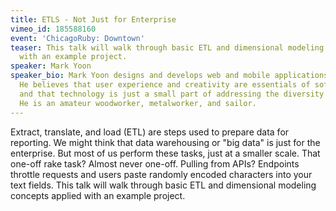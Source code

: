 ```yaml
---
title: ETLS - Not Just for Enterprise
vimeo_id: 185588160
event: 'ChicagoRuby: Downtown'
teaser: This talk will walk through basic ETL and dimensional modeling concepts applied
  with an example project.
speaker: Mark Yoon
speaker_bio: Mark Yoon designs and develops web and mobile applications at Table XI.
  He believes that user experience and creativity are essentials of software development,
  and that technology is just a small part of addressing the diversity of human need.
  He is an amateur woodworker, metalworker, and sailor.
---
```


Extract, translate, and load (ETL) are steps used to prepare data for reporting. We might think that data warehousing or "big data" is just for the enterprise. But most of us perform these tasks, just at a smaller scale. That one-off rake task? Almost never one-off. Pulling from APIs? Endpoints throttle requests and users paste randomly encoded characters into your text fields. This talk will walk through basic ETL and dimensional modeling concepts applied with an example project.
